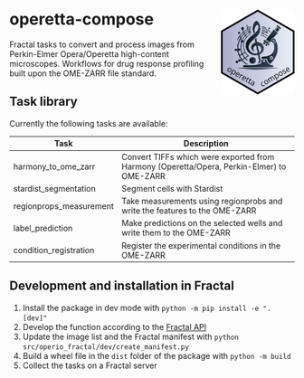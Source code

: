 # operetta-compose <img align="right" height="150" src="docs/images/operetta-compose_logo.png">

Fractal tasks to convert and process images from Perkin-Elmer Opera/Operetta high-content microscopes. Workflows for drug response profiling built upon the OME-ZARR file standard. 

## Task library

Currently the following tasks are available:

| Task  | Description |   
|---|---|
| harmony_to_ome_zarr | Convert TIFFs which were exported from Harmony (Operetta/Opera, Perkin-Elmer) to OME-ZARR |
| stardist_segmentation | Segment cells with Stardist | 
| regionprops_measurement | Take measurements using regionprobs and write the features to the OME-ZARR | 
| label_prediction | Make predictions on the selected wells and write them to the OME-ZARR | 
| condition_registration | Register the experimental conditions in the OME-ZARR | 

## Development and installation in Fractal

1. Install the package in dev mode with `python -m pip install -e ".[dev]"`
2. Develop the function according to the [Fractal API](https://fractal-analytics-platform.github.io/version_2/)
3. Update the image list and the Fractal manifest with `python src/operio_fractal/dev/create_manifest.py`
4. Build a wheel file in the `dist` folder of the package with `python -m build`
5. Collect the tasks on a Fractal server

